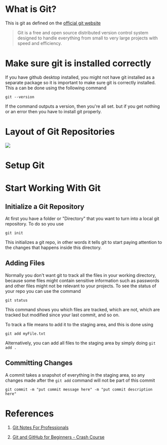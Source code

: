 # What is Git?
This is git as defined on the [official git website](https://git-scm.com/)
> Git is a free and open source distributed version control system designed to handle everything from small to very large projects with speed and efficiency.

# Make sure git is installed correctly
If you have github desktop installed, you might not have git installed as a separate package so it is important to make sure git is correctly installed. This a can be done using the following command
```
git --version
```
If the command outputs a version, then you're all set. but if you get nothing or an error then you have to install git properly.

# Layout of Git Repositories
![](git_areas.avif)

# Setup Git

# Start Working With Git

## Initialize a Git Repository
At first you have a folder or "Directory" that you want to turn into a local git repository. To do so you use
```
git init
```
This initializes a git repo, in other words it tells git to start paying attention to the changes that happens inside this directory.

## Adding Files
Normally you don't want git to track all the files in your working directory, because some files might contain sensitive information such as passwords and other files might not be relevant to your projects. To see the status of your repo you can use the command
```
git status
```
This command shows you which files are tracked, which are not, which are tracked but modified since your last commit, and so on.

To track a file means to add it to the staging area, and this is done using
```
git add myFile.txt
```
Alternatively, you can add all files to the staging area by simply doing `git add .`

## Committing Changes
A commit takes a snapshot of everything in the staging area, so any changes made after the `git add` command will not be part of this commit

```
git commit -m "put commit message here" -m "put commit description here"
```





# References
1. [Git Notes For Professionals](https://books.goalkicker.com/GitBook/)

1. [Git and GitHub for Beginners - Crash Course](https://youtu.be/RGOj5yH7evk)
